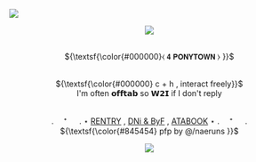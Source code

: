 ![](https://komarev.com/ghpvc/?username=coqllar&abbreviated=true&label=STARS&color=845454)

<p align="center">
<img src="https://i.postimg.cc/yYfXQXq4/image-2024-05-26-153905431.png">


<p align="center">
   <br> ${\textsf{\color{#000000}⧼    𝟰 𝗣𝗢𝗡𝗬𝗧𝗢𝗪𝗡    ⧽ }}$  
<p align="center">
   <br> ${\textsf{\color{#000000} c + h , interact freely}}$  
   <br>  I'm often 𝗼𝗳𝗳𝘁𝗮𝗯 so 𝗪𝟮𝗜 if I don't reply

 <p align="center"

   <br>  . 　⁺ 　 .   ⋆  [RENTRY](https://rentry.co/coqllar) , [DNi & ByF](https://rentry.co/coqllardnibyf) , [ATABOOK](https://coqllar.atabook.org)  ⋆   . 　⁺ 　 . 
   <br> ${\textsf{\color{#845454} pfp by @/naeruns }}$  

<p align="center">
</p>



<p align="center">
<img src="https://i.postimg.cc/yYfXQXq4/image-2024-05-26-153905431.png">

